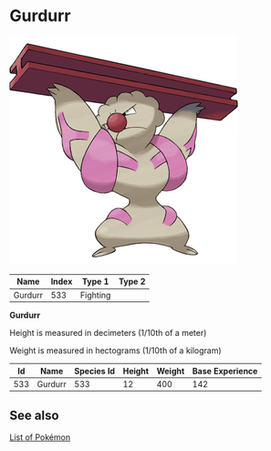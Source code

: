 # Gurdurr


![Gurdurr](images/533.png)

| **Name** | **Index** | **Type 1** | **Type 2** |
|----|----|----|----|
| Gurdurr | 533 | Fighting  |  |

**Gurdurr** 


Height is measured in decimeters (1/10th of a meter)

Weight is measured in hectograms (1/10th of a kilogram)

| **Id** | **Name** | **Species Id** | **Height** | **Weight** | **Base Experience** |
|--------|----------|----------------|------------|------------|---------------------|
| 533 | Gurdurr | 533 | 12 | 400 | 142 |


## See also

[List of Pokémon](../pokemon.md)
